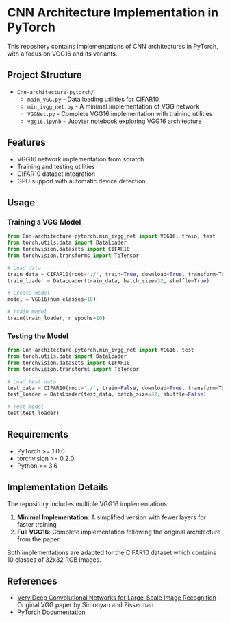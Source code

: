 # CNN Architecture Implementation in PyTorch

This repository contains implementations of CNN architectures in PyTorch, with a focus on VGG16 and its variants.

## Project Structure

- `Cnn-architecture-pytorch/`
  - `main_VGG.py` - Data loading utilities for CIFAR10
  - `min_ivgg_net.py` - A minimal implementation of VGG network
  - `VGGNet.py` - Complete VGG16 implementation with training utilities 
  - `vgg16.ipynb` - Jupyter notebook exploring VGG16 architecture

## Features

- VGG16 network implementation from scratch 
- Training and testing utilities
- CIFAR10 dataset integration
- GPU support with automatic device detection

## Usage

### Training a VGG Model

```python
from Cnn-architecture-pytorch.min_ivgg_net import VGG16, train, test
from torch.utils.data import DataLoader
from torchvision.datasets import CIFAR10
from torchvision.transforms import ToTensor

# Load data
train_data = CIFAR10(root='./', train=True, download=True, transform=ToTensor())
train_loader = DataLoader(train_data, batch_size=32, shuffle=True)

# Create model
model = VGG16(num_classes=10)

# Train model
train(train_loader, n_epochs=10)
```

### Testing the Model

```python
from Cnn-architecture-pytorch.min_ivgg_net import VGG16, test
from torch.utils.data import DataLoader
from torchvision.datasets import CIFAR10
from torchvision.transforms import ToTensor

# Load test data
test_data = CIFAR10(root='./', train=False, download=True, transform=ToTensor())
test_loader = DataLoader(test_data, batch_size=32, shuffle=False)

# Test model
test(test_loader)
```

## Requirements

- PyTorch >= 1.0.0
- torchvision >= 0.2.0
- Python >= 3.6

## Implementation Details

The repository includes multiple VGG16 implementations:

1. **Minimal Implementation**: A simplified version with fewer layers for faster training
2. **Full VGG16**: Complete implementation following the original architecture from the paper

Both implementations are adapted for the CIFAR10 dataset which contains 10 classes of 32x32 RGB images.

## References

- [Very Deep Convolutional Networks for Large-Scale Image Recognition](https://arxiv.org/abs/1409.1556) - Original VGG paper by Simonyan and Zisserman
- [PyTorch Documentation](https://pytorch.org/docs/stable/index.html)
